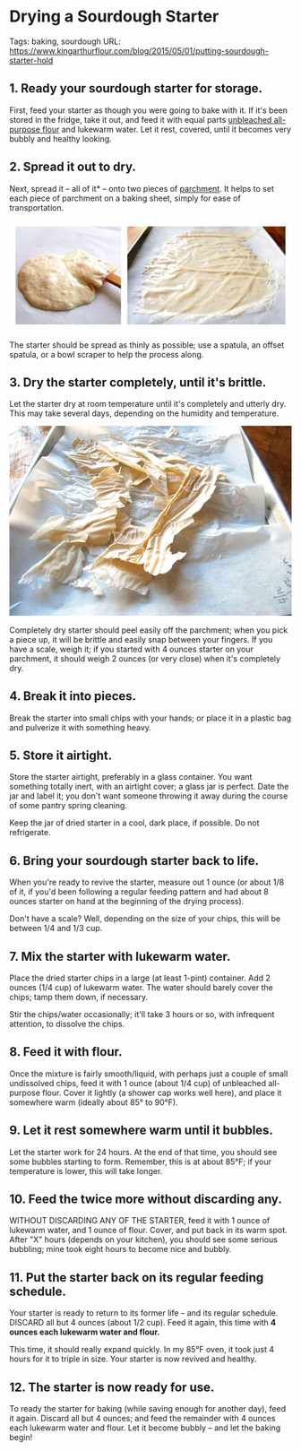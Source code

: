 # Drying a Sourdough Starter

Tags: baking, sourdough
URL:   https://www.kingarthurflour.com/blog/2015/05/01/putting-sourdough-starter-hold

## **1. Ready your sourdough starter for storage.**

First, feed your starter as though you were going to bake with it. If it's been stored in the fridge, take it out, and feed it with equal parts [unbleached all-purpose flour](https://www.kingarthurflour.com/shop/items/king-arthur-unbleached-all-purpose-flour-5-lb) and lukewarm water. Let it rest, covered, until it becomes very bubbly and healthy looking.

## 2. Spread it out to dry.

Next, spread it – all of it* – onto two pieces of [parchment](https://www.kingarthurflour.com/shop/items/baking-parchment-paper-set-of-100-half-sheets). It helps to set each piece of parchment on a baking sheet, simply for ease of transportation.

![Drying%20a%20Sourdough%20Starter%20fd7bf61a57df428b9f47f11e60f8606d/Untitled.png](Drying%20a%20Sourdough%20Starter%20fd7bf61a57df428b9f47f11e60f8606d/Untitled.png)

The starter should be spread as thinly as possible; use a spatula, an offset spatula, or a bowl scraper to help the process along.

## 3. Dry the starter completely, until it's brittle.

Let the starter dry at room temperature until it's completely and utterly dry. This may take several days, depending on the humidity and temperature. 

![Drying%20a%20Sourdough%20Starter%20fd7bf61a57df428b9f47f11e60f8606d/Untitled%201.png](Drying%20a%20Sourdough%20Starter%20fd7bf61a57df428b9f47f11e60f8606d/Untitled%201.png)

Completely dry starter should peel easily off the parchment; when you pick a piece up, it will be brittle and easily snap between your fingers. If you have a scale, weigh it; if you started with 4 ounces starter on your parchment, it should weigh 2 ounces (or very close) when it's completely dry.

## 4. Break it into pieces.

Break the starter into small chips with your hands; or place it in a plastic bag and pulverize it with something heavy.

## 5. Store it airtight.

Store the starter airtight, preferably in a glass container. You want something totally inert, with an airtight cover; a glass jar is perfect. Date the jar and label it; you don't want someone throwing it away during the course of some pantry spring cleaning.

Keep the jar of dried starter in a cool, dark place, if possible. Do not refrigerate. 

## 6. Bring your sourdough starter back to life.

When you're ready to revive the starter, measure out 1 ounce (or about 1/8 of it, if you'd been following a regular feeding pattern and had about 8 ounces starter on hand at the beginning of the drying process).

Don't have a scale? Well, depending on the size of your chips, this will be between 1/4 and 1/3 cup.

## 7. Mix the starter with lukewarm water.

Place the dried starter chips in a large (at least 1-pint) container. Add 2 ounces (1/4 cup) of lukewarm water. The water should barely cover the chips; tamp them down, if necessary.

Stir the chips/water occasionally; it'll take 3 hours or so, with infrequent attention, to dissolve the chips.

## 8. Feed it with flour.

Once the mixture is fairly smooth/liquid, with perhaps just a couple of small undissolved chips, feed it with 1 ounce (about 1/4 cup) of unbleached all-purpose flour. Cover it lightly (a shower cap works well here), and place it somewhere warm (ideally about 85° to 90°F).

## 9. Let it rest somewhere warm until it bubbles.

Let the starter work for 24 hours. At the end of that time, you should see some bubbles starting to form. Remember, this is at about 85°F; if your temperature is lower, this will take longer.

## 10. Feed the twice more without discarding any.

WITHOUT DISCARDING ANY OF THE STARTER, feed it with 1 ounce of lukewarm water, and 1 ounce of flour. Cover, and put back in its warm spot. After "X" hours (depends on your kitchen), you should see some serious bubbling; mine took eight hours to become nice and bubbly.

## 11. Put the starter back on its regular feeding schedule.

Your starter is ready to return to its former life – and its regular schedule. DISCARD all but 4 ounces (about 1/2 cup). Feed it again, this time with **4 ounces each lukewarm water and flour.** 

This time, it should really expand quickly. In my 85°F oven, it took just 4 hours for it to triple in size. Your starter is now revived and healthy.

## 12. The starter is now ready for use.

To ready the starter for baking (while saving enough for another day), feed it again. Discard all but 4 ounces; and feed the remainder with 4 ounces each lukewarm water and flour. Let it become bubbly – and let the baking begin!